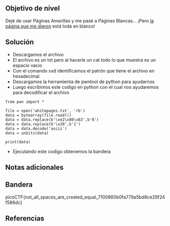 ## Objetivo de nivel
Dejé de usar Páginas Amarillas y me pasé a Páginas Blancas... ¡Pero [la página que me dieron](https://jupiter.challenges.picoctf.org/static/95be9526e162185c741259a75dffa0ab/whitepages.txt) está toda en blanco!

## Solución
- Descargamos el archivo
- El archivo es un txt pero al hacerle un cat todo lo que muestra es un espacio vacio
- Con el comando xxd identificamos el patrón que tiene el archivo en hexadecimal
- Descargamos la herramienta de pwntool de python para ayudarnos
- Luego escribimos este codigo en python con el cual nos ayudaremos para decodificar el archivo
```
from pwn import *

file = open('whitepages.txt', 'rb')
data = bytearray(file.read())
data = data.replace(b'\xe2\x80\x83',b'0')
data = data.replace(b'\x20',b'1')
data = data.decode('ascii')
data = unbits(data)

print(data)
```
- Ejecutando este codigo obtenemos la bandera

## Notas adicionales


## Bandera
picoCTF{not_all_spaces_are_created_equal_7100860b0fa779a5bd8ce29f24f586dc}

## Referencias

